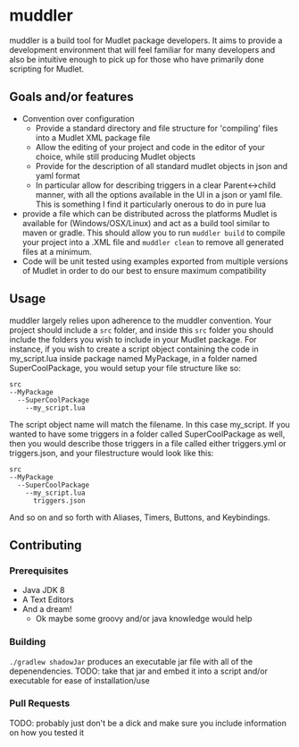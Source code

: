 # muddler
muddler is a build tool for Mudlet package developers. It aims to provide a development environment that will feel familiar for many developers and also be intuitive enough to pick up for those who have primarily done scripting for Mudlet.

## Goals and/or features
* Convention over configuration
  * Provide a standard directory and file structure for 'compiling' files into a Mudlet XML package file
  * Allow the editing of your project and code in the editor of your choice, while still producing Mudlet objects
  * Provide for the description of all standard mudlet objects in json and yaml format
  * In particular allow for describing triggers in a clear Parent<->child manner, with all the options available in the UI in a json or yaml file. This is something I find it particularly onerous to do in pure lua
* provide a file which can be distributed across the platforms Mudlet is available for (Windows/OSX/Linux) and act as a build tool similar to maven or gradle. This should allow you to run `muddler build` to compile your project into a .XML file and `muddler clean` to remove all generated files at a minimum.
* Code will be unit tested using examples exported from multiple versions of Mudlet in order to do our best to ensure maximum compatibility

## Usage
muddler largely relies upon adherence to the muddler convention. Your project should include a `src` folder, and inside this `src` folder you should include the folders you wish to include in your Mudlet package. For instance, if you wish to create a script object 
containing the code in my_script.lua inside package named MyPackage, in a folder named SuperCoolPackage, you would setup your file 
structure like so:

```
src
--MyPackage
  --SuperCoolPackage
    --my_script.lua
```

The script object name will match the filename. In this case my_script. If you wanted to have some triggers in a folder called SuperCoolPackage as well, then you would describe those triggers in a file called either triggers.yml or triggers.json, and your filestructure would look like this:

```
src
--MyPackage
  --SuperCoolPackage
    --my_script.lua
      triggers.json
```

And so on and so forth with Aliases, Timers, Buttons, and Keybindings.

## Contributing
### Prerequisites
* Java JDK 8
* A Text Editors
* And a dream!
  * Ok maybe some groovy and/or java knowledge would help

### Building
`./gradlew shadowJar` produces an executable jar file with all of the depenendencies. 
TODO: take that jar and embed it into a script and/or executable for ease of installation/use
### Pull Requests
TODO: probably just don't be a dick and make sure you include information on how you tested it
